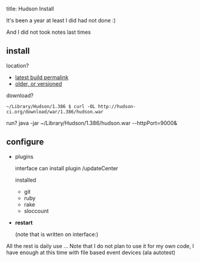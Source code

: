title: Hudson Install

It's been a year at least I did had not done :)

And I did not took notes last times

install
-------

location?

* [latest build permalink](http://hudson-ci.org/latest/hudson.war)
* [older, or versioned](http://hudson-ci.org/download/war/1.386/hudson.war)

download?

    ~/Library/Hudson/1.386 $ curl -OL http://hudson-ci.org/download/war/1.386/hudson.war

run?
    java -jar ~/Library/Hudson/1.386/hudson.war --httpPort=9000&
    

configure
---------

* plugins

  interface can install plugin /updateCenter
  
  installed
  
    * git
    * ruby
    * rake
    * sloccount  

* __restart__

  (note that is written on interface:)

All the rest is daily use ...
Note that I do not plan to use it for my own code, I have enough at this time with file based event devices (ala autotest)
